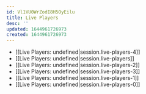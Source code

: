 ```yaml
---
id: Vl1VU0WrZodI8H5OyEilu
title: Live Players
desc: ''
updated: 1644961726973
created: 1644961726973
---
```


- [[Live Players: undefined|session.live-players-4]]
- [[Live Players: undefined|session.live-players]]
- [[Live Players: undefined|session.live-players-2]]
- [[Live Players: undefined|session.live-players-3]]
- [[Live Players: undefined|session.live-players-1]]
- [[Live Players: undefined|session.live-players-0]]
